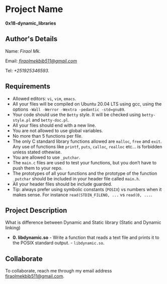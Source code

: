# Project Name
**0x18-dynamic_libraries**

## Author's Details
Name: *Firaol Mk.*

Email: *firaolmekbib511@gmail.com*

Tel: *+251925346593.*

##  Requirements
*   Allowed editors: `vi`, `vim`, `emacs`.
*   All your files will be compiled on Ubuntu 20.04 LTS using gcc, using the options `-Wall -Werror -Wextra -pedantic -std=gnu89`.
*   Your code should use the `Betty` style. It will be checked using `betty-style.pl` and `betty-doc.pl`.
*   All your files should end with a new line.
*   You are not allowed to use global variables.
*   No more than 5 functions per file.
*   The only C standard library functions allowed are `malloc`, `free` and `exit`. Any use of functions like `printf`, `puts`, `calloc`, `realloc` etc… is forbidden unless stated othewise.
*   You are allowed to use `_putchar`.
*   The `main.c` files are used to test your functions, but you don’t have to push them to your repo.
*   The prototypes of all your functions and the prototype of the function `_putchar` should be included in your header file called `main.h`.
*   All your header files should be include guarded.
*   Tip: always prefer using symbolic constants (`POSIX`) vs numbers when it makes sense. For instance `read(STDIN_FILENO, ...` vs `read(0, ...`.


## Project Description

What is difference between Dynamic and Static library (Static and Dynamic linking)

* **0. libdynamic.so** - Write a function that reads a text file and prints it to the POSIX standard output. - `libdynamic.so`.

## Collaborate

To collaborate, reach me through my email address firaolmekbib511@gmail.com.
